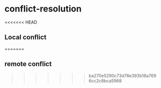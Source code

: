 # conflict-resolution

<<<<<<< HEAD
## Local conflict
=======
## remote conflict
>>>>>>> ba270e5290c73d78e393b18a7696cc2c8bca5968
